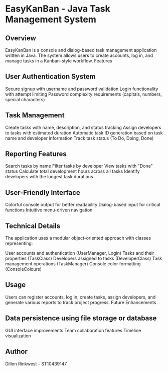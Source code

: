 # EasyKanBan - Java Task Management System

## Overview
EasyKanBan is a console and dialog-based task management application written in Java. The system allows users to create accounts, log in, and manage tasks in a Kanban-style workflow.
Features

## User Authentication System

Secure signup with username and password validation
Login functionality with attempt limiting
Password complexity requirements (capitals, numbers, special characters)


## Task Management

Create tasks with name, description, and status tracking
Assign developers to tasks with estimated duration
Automatic task ID generation based on task name and developer information
Track task status (To Do, Doing, Done)


## Reporting Features

Search tasks by name
Filter tasks by developer
View tasks with "Done" status
Calculate total development hours across all tasks
Identify developers with the longest task durations


## User-Friendly Interface

Colorful console output for better readability
Dialog-based input for critical functions
Intuitive menu-driven navigation



## Technical Details
The application uses a modular object-oriented approach with classes representing:

User accounts and authentication (UserManager, Login)
Tasks and their properties (TaskClass)
Developers assigned to tasks (DeveloperClass)
Task management operations (TaskManager)
Console color formatting (ConsoleColours)

## Usage
Users can register accounts, log in, create tasks, assign developers, and generate various reports to track project progress.
Future Enhancements

## Data persistence using file storage or database
GUI interface improvements
Team collaboration features
Timeline visualization

## Author
Dillon Rinkwest - ST10439147

